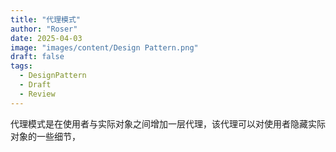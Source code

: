 ```yaml
---
title: "代理模式"
author: "Roser"
date: 2025-04-03
image: "images/content/Design Pattern.png"
draft: false
tags:
  - DesignPattern
  - Draft
  - Review
---
```

代理模式是在使用者与实际对象之间增加一层代理，该代理可以对使用者隐藏实际对象的一些细节，